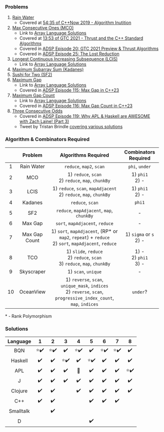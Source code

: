 ### Problems

1. [Rain Water](https://leetcode.com/problems/trapping-rain-water/description/)
   * Covered at [54:35 of C++Now 2019 - Algorithm Inutition](https://youtu.be/48gV1SNm3WA?t=3275)
2. [Max Consecutive Ones (MCO)](https://leetcode.com/problems/max-consecutive-ones/)
   * Link to [Array Language Solutions](https://github.com/codereport/array-language-comparisons/blob/main/comparisons/leetcode/P0485_MCO.md)
   * Covered at [13:53 of GTC 2021 - Thrust and the C++ Standard Algorithms](https://youtu.be/zlJg9mCNfkQ?t=833)
   * Covered in [ADSP Episode 20: GTC 2021 Preview & Thrust Algorithms](https://adspthepodcast.com/2021/04/09/Episode-20.html)
   * Covered in [ADSP Episode 25: The Lost Reduction](https://adspthepodcast.com/2021/05/14/Episode-25.html)
3. [Longest Continuous Increasing Subsequence (LCIS)](https://leetcode.com/problems/longest-continuous-increasing-subsequence/)
   * Link to [Array Language Solutions](https://github.com/codereport/array-language-comparisons/blob/main/comparisons/leetcode/P0674_LCIS.md)
4. [Maximum Subarray Sum (Kadanes)](https://leetcode.com/problems/maximum-subarray/)
5. [Sushi for Two (SF2)](https://codeforces.com/contest/1138/problem/A)
6. [Maximum Gap](https://leetcode.com/problems/maximum-gap/)
   * Link to [Array Language Solutions](https://github.com/codereport/array-language-comparisons/blob/main/comparisons/leetcode/P0064_Max_Gap.md)
   * Covered in [ADSP Episode 115: Max Gap in C++23](https://adspthepodcast.com/2023/02/03/Episode-115.html)
7. [Maximum Gap Count](https://theweeklychallenge.org/blog/perl-weekly-challenge-198/)
   * Link to [Array Language Solutions](https://github.com/codereport/array-language-comparisons/blob/main/comparisons/pwc/PWC198_P1_Max_Gap_Count.md)
   * Covered in [ADSP Episode 116: Max Gap Count in C++23](https://adspthepodcast.com/2023/02/10/Episode-116.html)
8. [Three Consecutive Odds](https://leetcode.com/problems/three-consecutive-odds/)
   * Covered in [ADSP Episode 119: Why APL & Haskell are AWESOME with Zach Laine! (Part 3)](https://adspthepodcast.com/2023/03/03/Episode-119.html)
   * Tweet by Tristan Brindle [covering various solutions](https://twitter.com/tristanbrindle/status/1632078445986435072?s=20)


### Algorithm & Combinators Required

|       |    Problem    |                                            Algorithms Required                                            |     Combinators Required      |
| :---: | :-----------: | :-------------------------------------------------------------------------------------------------------: | :---------------------------: |
|   1   |  Rain Water   |                                         `reduce`, `map2`, `scan`                                          |        `phi`, `under`         |
|   2   |      MCO      |                          1) `reduce`, `scan` <br> 2) `reduce`, `map`, `chunkBy`                           |      1) `phi1` <br> 2) -      |
|   3   |     LCIS      |                   1) `reduce`, `scan`, `mapAdjacent` <br> 2) `reduce`, `map`, `chunkBy`                   |      1) `phi1` <br> 2) -      |
|   4   |    Kadanes    |                                             `reduce`, `scan`                                              |            `phi1`             |
|   5   |      SF2      |                                 `reduce`, `mapAdjacent`, `map`, `chunkBy`                                 |               -               |
|   6   |    Max Gap    |                                      `sort`, `mapAdjacent`, `reduce`                                      |               -               |
|   7   | Max Gap Count |  1) `sort`, `mapAdjacent`, (RP* or `map2`, `repeat`) + `reduce` <br> 2) `sort`, `mapAdjacent`, `reduce`   |  1) `sigma` or `s` <br> 2) -  |
|   8   |      TCO      | 1) `slide`, `reduce` <br> 2) `reduce`, `scan` <br> 3) `reduce`, `map`, `chunkBy` | 1) - <br> 2) `phi1` <br> 3) - |
|   9   |   Skyscraper  | 1) `scan`, `unique` | - | 
|  10   |   OceanView   | 1) `reverse`, `scan`, `unique_mask`, `indices` <br> 2) `reverse`, `scan`, `progressive_index_count`, `map`, `indices` | `under`? |

\* - Rank Polymorphism

### Solutions

| Language  |            1             |            2             |            3             |            4             |            5             |            6             |            7             |            8             |
| :-------: | :----------------------: | :----------------------: | :----------------------: | :----------------------: | :----------------------: | :----------------------: | :----------------------: | :----------------------: |
|    BQN    | :star::heavy_check_mark: | :star::heavy_check_mark: |    :heavy_check_mark:    | :star::heavy_check_mark: |    :heavy_check_mark:    | :star::heavy_check_mark: | :star::heavy_check_mark: |    :heavy_check_mark:    |
|  Haskell  |    :heavy_check_mark:    |    :heavy_check_mark:    | :star::heavy_check_mark: |    :heavy_check_mark:    | :star::heavy_check_mark: |    :heavy_check_mark:    |    :heavy_check_mark:    |    :heavy_check_mark:    |
|    APL    |    :heavy_check_mark:    |    :heavy_check_mark:    |    :heavy_check_mark:    |     :no_entry_sign:      |    :heavy_check_mark:    |    :heavy_check_mark:    |    :heavy_check_mark:    | :star::heavy_check_mark: |
|     J     |    :heavy_check_mark:    |    :heavy_check_mark:    |    :heavy_check_mark:    |    :heavy_check_mark:    |    :heavy_check_mark:    |    :heavy_check_mark:    |    :heavy_check_mark:    |    :heavy_check_mark:    |
|  Clojure  |    :heavy_check_mark:    |    :heavy_check_mark:    |                          |    :heavy_check_mark:    |    :heavy_check_mark:    |    :heavy_check_mark:    |    :heavy_check_mark:    |    :heavy_check_mark:    |
|    C++    |    :heavy_check_mark:    |    :heavy_check_mark:    |                          |                          |    :heavy_check_mark:    |    :heavy_check_mark:    |    :heavy_check_mark:    |                          |
| Smalltalk |                          |    :heavy_check_mark:    |                          |                          |                          |                          |                          |                          |
|     D     |                          |                          |                          |                          |    :heavy_check_mark:    |                          |                          |                          |
